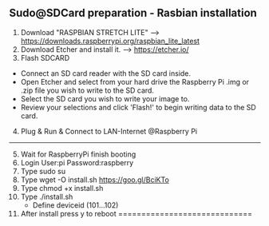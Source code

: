 Sudo@SDCard preparation - Rasbian installation
-----------------------------
1. Download "RASPBIAN STRETCH LITE" --> https://downloads.raspberrypi.org/raspbian_lite_latest
2. Download Etcher and install it. --> https://etcher.io/
3. Flash SDCARD
  - Connect an SD card reader with the SD card inside.
  - Open Etcher and select from your hard drive the Raspberry Pi .img or  .zip file you wish to write to the SD card.
  - Select the SD card you wish to write your image to.
  - Review your selections and click 'Flash!' to begin writing data to the SD card.
4. Plug & Run & Connect to LAN-Internet
@Raspberry Pi
-----------------------------
5. Wait for RaspberryPi finish booting
6. Login User:pi Password:raspberry
7. Type sudo su
8. Type wget -O install.sh https://goo.gl/BciKTo
9. Type chmod +x install.sh
10. Type ./install.sh
    - Define deviceid (101...102)
11. After install press y to reboot
=============================
